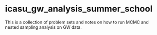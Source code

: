 # icasu_gw_analysis_summer_school

This is a collection of problem sets and notes on how to run MCMC and nested sampling analysis on GW data.